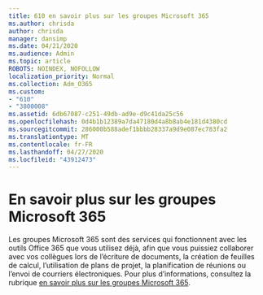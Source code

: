```yaml
---
title: 610 en savoir plus sur les groupes Microsoft 365
ms.author: chrisda
author: chrisda
manager: dansimp
ms.date: 04/21/2020
ms.audience: Admin
ms.topic: article
ROBOTS: NOINDEX, NOFOLLOW
localization_priority: Normal
ms.collection: Adm_O365
ms.custom:
- "610"
- "3800008"
ms.assetid: 6db67087-c251-49db-ad9e-d9c41da25c56
ms.openlocfilehash: 0d4b1b12389a7da47180d4a8b8ab4e181d4380cd
ms.sourcegitcommit: 286000b588adef1bbbb28337a9d9e087ec783fa2
ms.translationtype: MT
ms.contentlocale: fr-FR
ms.lasthandoff: 04/27/2020
ms.locfileid: "43912473"
---
```

# <a name="learn-about-microsoft-365-groups"></a>En savoir plus sur les groupes Microsoft 365

Les groupes Microsoft 365 sont des services qui fonctionnent avec les outils Office 365 que vous utilisez déjà, afin que vous puissiez collaborer avec vos collègues lors de l’écriture de documents, la création de feuilles de calcul, l’utilisation de plans de projet, la planification de réunions ou l’envoi de courriers électroniques. Pour plus d’informations, consultez la rubrique [en savoir plus sur les groupes Microsoft 365](https://support.office.com/article/b565caa1-5c40-40ef-9915-60fdb2d97fa2).
